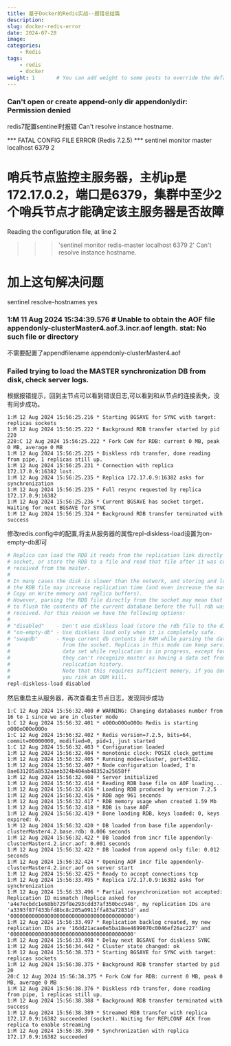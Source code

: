 ```yaml
---
title: 基于Docker的Redis实战--报错总结篇
description:
slug: docker-redis-error
date: 2024-07-28
image: 
categories:
    - Redis
tags:
    - redis
    - docker
weight: 1       # You can add weight to some posts to override the default sorting (date descending)
---
```


### Can't open or create append-only dir appendonlydir: Permission denied


redis7配置sentinel时报错 Can't resolve instance hostname.

*** FATAL CONFIG FILE ERROR (Redis 7.2.5) ***
sentinel monitor master localhost 6379 2
# 哨兵节点监控主服务器，主机ip是172.17.0.2，端口是6379，集群中至少2个哨兵节点才能确定该主服务器是否故障

Reading the configuration file, at line 2
>>> 'sentinel monitor redis-master localhost 6379 2'
Can't resolve instance hostname.

# 加上这句解决问题
sentinel resolve-hostnames yes

### 1:M 11 Aug 2024 15:34:39.576 # Unable to obtain the AOF file appendonly-clusterMaster4.aof.3.incr.aof length. stat: No such file or directory
不需要配置了appendfilename appendonly-clusterMaster4.aof


### Failed trying to load the MASTER synchronization DB from disk, check server logs.

根据报错提示，回到主节点可以看到错误日志,可以看到和从节点的连接丢失，没有同步成功。
```log
1:M 12 Aug 2024 15:56:25.216 * Starting BGSAVE for SYNC with target: replicas sockets
1:M 12 Aug 2024 15:56:25.222 * Background RDB transfer started by pid 220
220:C 12 Aug 2024 15:56:25.222 * Fork CoW for RDB: current 0 MB, peak 0 MB, average 0 MB
1:M 12 Aug 2024 15:56:25.225 * Diskless rdb transfer, done reading from pipe, 1 replicas still up.
1:M 12 Aug 2024 15:56:25.231 * Connection with replica 172.17.0.9:16382 lost.
1:M 12 Aug 2024 15:56:25.235 * Replica 172.17.0.9:16382 asks for synchronization
1:M 12 Aug 2024 15:56:25.235 * Full resync requested by replica 172.17.0.9:16382
1:M 12 Aug 2024 15:56:25.236 * Current BGSAVE has socket target. Waiting for next BGSAVE for SYNC
1:M 12 Aug 2024 15:56:25.324 * Background RDB transfer terminated with success
```

修改redis.config中的配置,将主从服务器的属性repl-diskless-load设置为on-empty-db即可

```sh
# Replica can load the RDB it reads from the replication link directly from the
# socket, or store the RDB to a file and read that file after it was completely
# received from the master.
#
# In many cases the disk is slower than the network, and storing and loading
# the RDB file may increase replication time (and even increase the master's
# Copy on Write memory and replica buffers).
# However, parsing the RDB file directly from the socket may mean that we have
# to flush the contents of the current database before the full rdb was
# received. For this reason we have the following options:
#
# "disabled"    - Don't use diskless load (store the rdb file to the disk first)
# "on-empty-db" - Use diskless load only when it is completely safe.
# "swapdb"      - Keep current db contents in RAM while parsing the data directly
#                 from the socket. Replicas in this mode can keep serving current
#                 data set while replication is in progress, except for cases where
#                 they can't recognize master as having a data set from same
#                 replication history.
#                 Note that this requires sufficient memory, if you don't have it,
#                 you risk an OOM kill.
repl-diskless-load disabled

```

然后重启主从服务器，再次查看主节点日志，发现同步成功
```log
1:C 12 Aug 2024 15:56:32.400 # WARNING: Changing databases number from 16 to 1 since we are in cluster mode
1:C 12 Aug 2024 15:56:32.401 * oO0OoO0OoO0Oo Redis is starting oO0OoO0OoO0Oo
1:C 12 Aug 2024 15:56:32.402 * Redis version=7.2.5, bits=64, commit=00000000, modified=0, pid=1, just started
1:C 12 Aug 2024 15:56:32.403 * Configuration loaded
1:M 12 Aug 2024 15:56:32.404 * monotonic clock: POSIX clock_gettime
1:M 12 Aug 2024 15:56:32.405 * Running mode=cluster, port=6382.
1:M 12 Aug 2024 15:56:32.407 * Node configuration loaded, I'm 8ae631285a8532aaeb324b404ab48352a25658ff
1:M 12 Aug 2024 15:56:32.408 * Server initialized
1:M 12 Aug 2024 15:56:32.414 * Reading RDB base file on AOF loading...
1:M 12 Aug 2024 15:56:32.416 * Loading RDB produced by version 7.2.5
1:M 12 Aug 2024 15:56:32.416 * RDB age 961 seconds
1:M 12 Aug 2024 15:56:32.417 * RDB memory usage when created 1.59 Mb
1:M 12 Aug 2024 15:56:32.418 * RDB is base AOF
1:M 12 Aug 2024 15:56:32.419 * Done loading RDB, keys loaded: 0, keys expired: 0.
1:M 12 Aug 2024 15:56:32.420 * DB loaded from base file appendonly-clusterMaster4.2.base.rdb: 0.006 seconds
1:M 12 Aug 2024 15:56:32.422 * DB loaded from incr file appendonly-clusterMaster4.2.incr.aof: 0.001 seconds
1:M 12 Aug 2024 15:56:32.422 * DB loaded from append only file: 0.012 seconds
1:M 12 Aug 2024 15:56:32.424 * Opening AOF incr file appendonly-clusterMaster4.2.incr.aof on server start
1:M 12 Aug 2024 15:56:32.425 * Ready to accept connections tcp
1:M 12 Aug 2024 15:56:33.495 * Replica 172.17.0.9:16382 asks for synchronization
1:M 12 Aug 2024 15:56:33.496 * Partial resynchronization not accepted: Replication ID mismatch (Replica asked for 'a4e7ecbdc1e68bb729f8e293cdd37af350bcc946', my replication IDs are 'a3393f87f433bfd8bc8c205a0911ffa83a72831d' and '0000000000000000000000000000000000000000')
1:M 12 Aug 2024 15:56:33.497 * Replication backlog created, my new replication IDs are '16dd21acae0e5ba18ee4699070c0046ef26ac227' and '0000000000000000000000000000000000000000'
1:M 12 Aug 2024 15:56:33.498 * Delay next BGSAVE for diskless SYNC
1:M 12 Aug 2024 15:56:34.442 * Cluster state changed: ok
1:M 12 Aug 2024 15:56:38.373 * Starting BGSAVE for SYNC with target: replicas sockets
1:M 12 Aug 2024 15:56:38.375 * Background RDB transfer started by pid 20
20:C 12 Aug 2024 15:56:38.375 * Fork CoW for RDB: current 0 MB, peak 0 MB, average 0 MB
1:M 12 Aug 2024 15:56:38.376 * Diskless rdb transfer, done reading from pipe, 1 replicas still up.
1:M 12 Aug 2024 15:56:38.388 * Background RDB transfer terminated with success
1:M 12 Aug 2024 15:56:38.389 * Streamed RDB transfer with replica 172.17.0.9:16382 succeeded (socket). Waiting for REPLCONF ACK from replica to enable streaming
1:M 12 Aug 2024 15:56:38.390 * Synchronization with replica 172.17.0.9:16382 succeeded

```